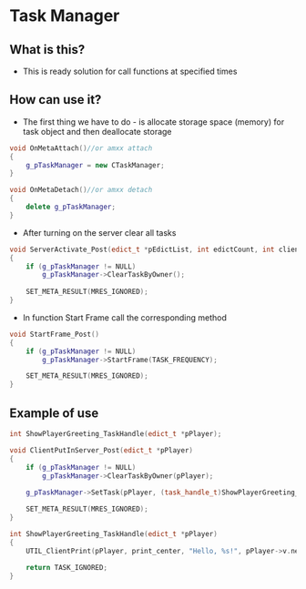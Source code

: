 # Task Manager

## What is this?
* This is ready solution for call functions at specified times

## How can use it?
* The first thing we have to do - is allocate storage space (memory)  for task object and then deallocate storage
```c++
void OnMetaAttach()//or amxx attach
{
	g_pTaskManager = new CTaskManager;
}

void OnMetaDetach()//or amxx detach
{
	delete g_pTaskManager;
}
```

* After turning on the server clear all tasks

```c++
void ServerActivate_Post(edict_t *pEdictList, int edictCount, int clientMax)
{
	if (g_pTaskManager != NULL)
		g_pTaskManager->ClearTaskByOwner();
    
	SET_META_RESULT(MRES_IGNORED);
}
```

* In function Start Frame call the corresponding method

```c++
void StartFrame_Post()
{
    if (g_pTaskManager != NULL)
        g_pTaskManager->StartFrame(TASK_FREQUENCY);

    SET_META_RESULT(MRES_IGNORED);
}
```

## Example of use

```c++
int ShowPlayerGreeting_TaskHandle(edict_t *pPlayer);

void ClientPutInServer_Post(edict_t *pPlayer)
{
	if (g_pTaskManager != NULL)
		g_pTaskManager->ClearTaskByOwner(pPlayer);
    
	g_pTaskManager->SetTask(pPlayer, (task_handle_t)ShowPlayerGreeting_TaskHandle, 5.0, TASK_NORMAL);

	SET_META_RESULT(MRES_IGNORED);
}

int ShowPlayerGreeting_TaskHandle(edict_t *pPlayer)
{
	UTIL_ClientPrint(pPlayer, print_center, "Hello, %s!", pPlayer->v.netname);
  
	return TASK_IGNORED;
}
```

